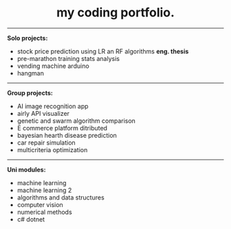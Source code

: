 
<h1 align="center"> my coding portfolio. </h1>

---

**Solo projects:**
- stock price prediction using LR an RF algorithms **eng. thesis**
- pre-marathon training stats analysis
- vending machine arduino
- hangman

---

**Group projects:**
- AI image recognition app
- airly API visualizer
- genetic and swarm algorithm comparison
- E commerce platform ditributed
- bayesian hearth disease prediction
- car repair simulation
- multicriteria optimization

---

**Uni modules:**
- machine learning
- machine learning 2
- algorithms and data structures
- computer vision
- numerical methods
- c# dotnet
